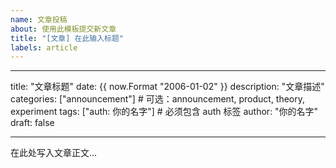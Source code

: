 ```yaml
---
name: 文章投稿
about: 使用此模板提交新文章
title: "[文章] 在此输入标题"
labels: article
---
```


<!--
请按照以下格式填写文章内容。
请不要修改 "---" 标记和字段名称。
只需修改引号内的内容和正文部分。
注意：在“---”范围中，请使用英文标点符号（: , " 等）
-->

---

title: "文章标题"
date: {{ now.Format "2006-01-02" }}
description: "文章描述"
categories: ["announcement"] # 可选：announcement, product, theory, experiment
tags: ["auth: 你的名字"] # 必须包含 auth 标签
author: "你的名字"
draft: false

---

在此处写入文章正文...

<!--
支持 Markdown 格式：
- 使用 # 表示标题
- 使用 ** ** 表示粗体
- 使用 * * 表示斜体
- 使用 ``` ``` 表示代码块
- 使用 $ $ 表示公式
- 更多格式请参考：https://www.markdownguide.org/basic-syntax/
-->
